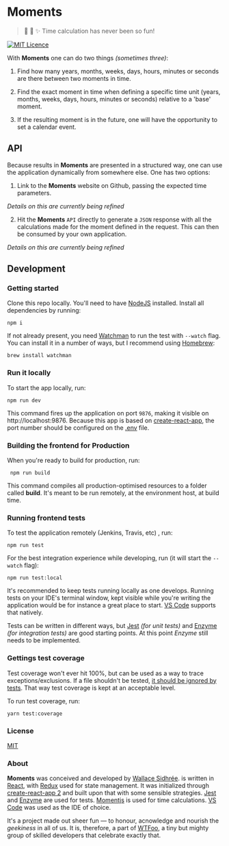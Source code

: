 # Moments

> :calendar: :crystal_ball: :sparkles: Time calculation has never been so fun!

[![MIT Licence](https://img.shields.io/badge/license-MIT-blue.svg)](https://github.com/dreamyguy/moments/blob/master/LICENSE)

With **Moments** one can do two things _(sometimes three)_:

1. Find how many years, months, weeks, days, hours, minutes or seconds are there between two moments in time.

2. Find the exact moment in time when defining a specific time unit (years, months, weeks, days, hours, minutes or seconds) relative to a 'base' moment.

3. If the resulting moment is in the future, one will have the opportunity to set a calendar event.

## API

Because results in **Moments** are presented in a structured way, one can use the application dynamically from somewhere else. One has two options:

1. Link to the **Moments** website on Github, passing the expected time parameters.

_Details on this are currently being refined_

2. Hit the **Moments** `API` directly to generate a `JSON` response with all the calculations made for the moment defined in the request. This can then be consumed by your own application.

_Details on this are currently being refined_

## Development

### Getting started

Clone this repo locally. You'll need to have [NodeJS][1] installed. Install all dependencies by running:

    npm i

If not already present, you need [Watchman][8] to run the test with `--watch` flag. You can install it in a number of ways, but I recommend using [Homebrew][12]:

    brew install watchman

### Run it locally

To start the app locally, run:

    npm run dev

This command fires up the application on port `9876`, making it visible on http://localhost:9876. Because this app is based on [create-react-app][3], the port number should be configured on the [.env](https://github.com/wtfoo/moments/blob/master/.env#L1) file.

### Building the frontend for Production

When you're ready to build for production, run:

     npm run build

This command compiles all production-optimised resources to a folder called **build**. It's meant to be run remotely, at the environment host, at build time.

### Running frontend tests

To test the application remotely (Jenkins, Travis, etc) , run:

    npm run test

For the best integration experience while developing, run (it will start the `--watch` flag):

    npm run test:local

It's recommended to keep tests running locally as one develops. Running tests on your IDE's terminal window, kept visible while you're writing the application would be for instance a great place to start. [VS Code][13] supports that natively.

Tests can be written in different ways, but [Jest][4] _(for unit tests)_ and [Enzyme][5] _(for integration tests)_ are good starting points. At this point _Enzyme_ still needs to be implemented.

### Gettings test coverage

Test coverage won't ever hit 100%, but can be used as a way to trace exceptions/exclusions. If a file shouldn't be tested, [it should be ignored by tests](https://facebook.github.io/jest/docs/en/configuration.html#testpathignorepatterns-array-string). That way test coverage is kept at an acceptable level.

To run test coverage, run:

    yarn test:coverage

### License

[MIT](LICENSE)

### About

**Moments** was conceived and developed by [Wallace Sidhrée][1]. is written in [React][4], with [Redux][5] used for state management. It was initialized through [create-react-app 2][6] and built upon that with some sensible strategies. [Jest][7] and [Enzyme][9] are used for tests. [Momentjs][10] is used for time calculations. [VS Code][13] was used as the IDE of choice.

It's a project made out sheer fun &mdash; to honour, acnowledge and nourish the _geekiness_ in all of us. It is, therefore, a part of [WTFoo][11], a tiny but mighty group of skilled developers that celebrate exactly that.

  [1]: http://sidhree.com/
  [2]: https://nodejs.org/
  [3]: https://github.com/creationix/nvm
  [4]: https://reactjs.org/
  [5]: https://redux.js.org/
  [6]: https://facebook.github.io/create-react-app/
  [7]: https://facebook.github.io/jest/
  [8]: https://facebook.github.io/watchman/
  [9]: https://airbnb.io/enzyme/
  [10]: https://momentjs.com/
  [11]: https://github.com/whatthefoo
  [12]: https://brew.sh/
  [13]: https://code.visualstudio.com/
